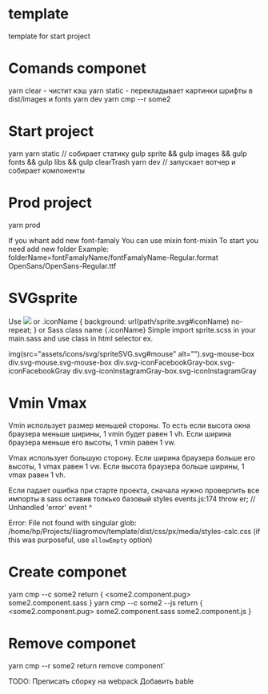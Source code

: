 # template
template for start project

# Comands componet
yarn clear - чистит кэш
yarn static - перекладывает картинки шрифты в dist/images и fonts
yarn dev
yarn cmp --r some2


# Start project 
yarn
yarn static // собирает статику gulp sprite && gulp images && gulp fonts && gulp libs && gulp clearTrash
yarn dev // запускает вотчер и собирает компоненты

# Prod project 
yarn prod

If you whant add new font-famaly 
You can use mixin font-mixin
To start you need add new folder
Example: 
folderName=fontFamalyName/fontFamalyName-Regular.format
OpenSans/OpenSans-Regular.ttf

# SVGsprite 
Use 
<img src="path/sprite.svg#iconName">
or
.iconName {
    background: url(path/sprite.svg#iconName) no-repeat; 
}
or
Sass class name {.iconName}
Simple import sprite.scss in your main.sass and use class in html selector
ex.
<img class="iconName">

img(src="assets/icons/svg/spriteSVG.svg#mouse" alt="").svg-mouse-box
div.svg-mouse.svg-mouse-box
div.svg-iconFacebookGray-box.svg-iconFacebookGray
div.svg-iconInstagramGray-box.svg-iconInstagramGray
# Vmin Vmax
Vmin использует размер меньшей стороны. То есть если высота окна браузера меньше ширины, 1 vmin будет равен 1 vh. Если ширина браузера меньше его высоты, 1 vmin равен 1 vw.

Vmax использует большую сторону. Если ширина браузера больше его высоты, 1 vmax равен 1 vw. Если высота браузера больше ширины, 1 vmax равен 1 vh.

Если падает ошибка при старте проекта, сначала нужно проверпить все импорты в sass оставив толкько базовый styles
events.js:174
      throw er; // Unhandled 'error' event
      ^

Error: File not found with singular glob: /home/hp/Projects/iliagromov/template/dist/css/px/media/styles-calc.css (if this was purposeful, use `allowEmpty` option)

# Create componet
yarn cmp --c some2
return 
{
    <some2.component.pug>
    some2.component.sass
}
yarn cmp --c some2 --js
return 
{
    <some2.component.pug>
    some2.component.sass
    some2.component.js
}
# Remove componet
yarn cmp --r some2
return remove component`

TODO: 
Преписать сборку на webpack
Добавить bable
